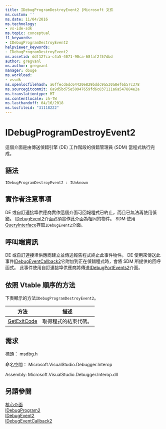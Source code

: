 ```yaml
---
title: IDebugProgramDestroyEvent2 |Microsoft 文件
ms.custom: ''
ms.date: 11/04/2016
ms.technology:
- vs-ide-sdk
ms.topic: conceptual
f1_keywords:
- IDebugProgramDestroyEvent2
helpviewer_keywords:
- IDebugProgramDestroyEvent2
ms.assetid: ddf127ca-c4a5-4071-90ca-68faf2f57dbd
author: gregvanl
ms.author: gregvanl
manager: douge
ms.workload:
- vssdk
ms.openlocfilehash: a6ffecd6dc64420e829bddc9a530a8ef6b57c378
ms.sourcegitcommit: 6a9d5bd75e50947659fd6c837111a6a547884e2a
ms.translationtype: MT
ms.contentlocale: zh-TW
ms.lasthandoff: 04/16/2018
ms.locfileid: "31118222"
---
```

# <a name="idebugprogramdestroyevent2"></a>IDebugProgramDestroyEvent2
這個介面是由傳送偵錯引擎 (DE) 工作階段的偵錯管理員 (SDM) 當程式執行完成。  
  
## <a name="syntax"></a>語法  
  
```  
IDebugProgramDestroyEvent2 : IUnknown  
```  
  
## <a name="notes-for-implementers"></a>實作者注意事項  
 DE 或自訂連接埠供應商實作這個介面可回報程式已終止，而且已無法再使用偵錯。 [IDebugEvent2](../../../extensibility/debugger/reference/idebugevent2.md)介面必須實作此介面為相同的物件。 SDM 使用[QueryInterface](/cpp/atl/queryinterface)存取`IDebugEvent2`介面。  
  
## <a name="notes-for-callers"></a>呼叫端資訊  
 DE 或自訂連接埠供應商建立並傳送報告程式終止此事件物件。 DE 使用來傳送此事件[IDebugEventCallback2](../../../extensibility/debugger/reference/idebugeventcallback2.md)它附加到正在偵錯程式時，會將 SDM 所提供的回呼函式。 此事件使用自訂連接埠供應商將傳送[IDebugPortEvents2](../../../extensibility/debugger/reference/idebugportevents2.md)介面。  
  
## <a name="methods-in-vtable-order"></a>依照 Vtable 順序的方法  
 下表顯示的方法`IDebugProgramDestroyEvent2`。  
  
|方法|描述|  
|------------|-----------------|  
|[GetExitCode](../../../extensibility/debugger/reference/idebugprogramdestroyevent2-getexitcode.md)|取得程式的結束代碼。|  
  
## <a name="requirements"></a>需求  
 標頭： msdbg.h  
  
 命名空間： Microsoft.VisualStudio.Debugger.Interop  
  
 Assembly: Microsoft.VisualStudio.Debugger.Interop.dll  
  
## <a name="see-also"></a>另請參閱  
 [核心介面](../../../extensibility/debugger/reference/core-interfaces.md)   
 [IDebugProgram2](../../../extensibility/debugger/reference/idebugprogram2.md)   
 [IDebugEvent2](../../../extensibility/debugger/reference/idebugevent2.md)   
 [IDebugEventCallback2](../../../extensibility/debugger/reference/idebugeventcallback2.md)